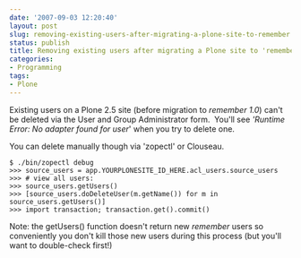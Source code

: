 ```yaml
---
date: '2007-09-03 12:20:40'
layout: post
slug: removing-existing-users-after-migrating-a-plone-site-to-remember
status: publish
title: Removing existing users after migrating a Plone site to 'remember'
categories:
- Programming
tags:
- Plone
---
```


Existing users on a Plone 2.5 site (before migration to _remember 1.0_) can't be deleted via the User and Group Administrator form.  You'll see _'Runtime Error: No adapter found for user_' when you try to delete one.

You can delete manually though via 'zopectl' or Clouseau.

    
    
    $ ./bin/zopectl debug
    >>> source_users = app.YOURPLONESITE_ID_HERE.acl_users.source_users
    >>> # view all users:
    >>> source_users.getUsers()
    >>> [source_users.doDeleteUser(m.getName()) for m in source_users.getUsers()]
    >>> import transaction; transaction.get().commit()


Note: the getUsers() function doesn't return new _remember_ users so conveniently you don't kill those new users during this process (but you'll want to double-check first!)
